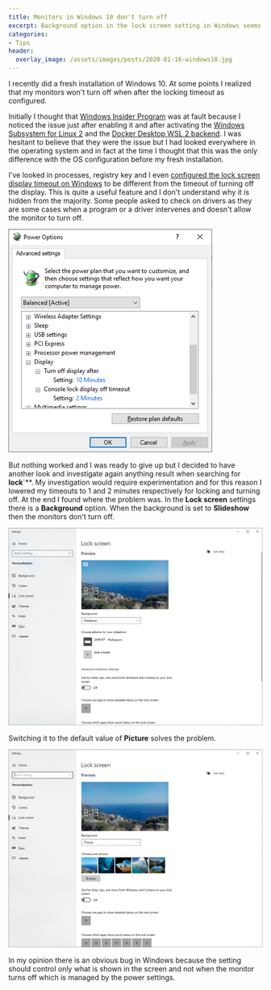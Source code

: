 ```yaml
---
title: Monitors in Windows 10 don't turn off
excerpt: Background option in the lock screen setting in Windows seems to break the power settings for turning the screens off
categories:
- Tips
header:
  overlay_image: /assets/images/posts/2020-01-16-windows10.jpg
---
```


I recently did a fresh installation of Windows 10. At some points I realized that my monitors won't turn off when after the locking timeout as configured.

Initially I thought that [Windows Insider Program][1] was at fault because I noticed the issue just after enabling it and after activating the [Windows Subsystem for Linux 2][2] and the [Docker Desktop WSL 2 backend][3]. I was hesitant to believe that they were the issue but I had looked everywhere in the operating system and in fact at the time I thought that this was the only difference with the OS configuration before my fresh installation. 

I've looked in processes, registry key and I even [configured the lock screen display timeout on Windows][4] to be different from the timeout of turning off the display. This is quite a useful feature and I don't understand why it is hidden from the majority. Some people asked to check on drivers as they are some cases when a program or a driver intervenes and doesn't allow the monitor to turn off.

![Power Options\Display](/assets/images/posts/2020-01-16-power-options-display-turn-off-console-lock-separated-timeout.png "Power Options\Display")

But nothing worked and I was ready to give up but I decided to have another look and investigate again anything result when searching for **lock**`**. My investigation would require experimentation and for this reason I lowered my timeouts to 1 and 2 minutes respectively for locking and turning off. At the end I found where the problem was. In the **Lock screen** settings there is a **Background** option. When the background is set to **Slideshow** then the monitors don't turn off. 

![Settings\Lock Screen\Background](/assets/images/posts/2020-01-16-lock-screen-background-slideshow.png "Settings\Lock Screen\Background")

Switching it to the default value of **Picture** solves the problem.

![Settings\Lock Screen\Background](/assets/images/posts/2020-01-16-lock-screen-background-picture.png "Settings\Lock Screen\Background")

In my opinion there is an obvious bug in Windows because the setting should control only what is shown in the screen and not when the monitor turns off which is managed by the power settings.

[1]: https://insider.windows.com/en-us/
[2]: https://docs.microsoft.com/en-us/windows/wsl/wsl2-about
[3]: https://docs.docker.com/docker-for-windows/wsl-tech-preview/
[4]: https://www.ghacks.net/2018/06/02/configure-the-lockscreen-display-timeout-on-windows/
